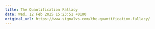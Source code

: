 ```yaml
---
title: The Quantification Fallacy
date: Wed, 12 Feb 2025 15:23:51 +0100
original_url: https://www.signalvs.com/the-quantification-fallacy/
---
```


